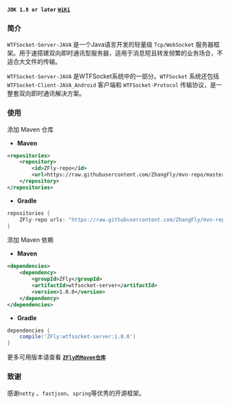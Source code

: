 **`JDK 1.8 or later`**    [**`WiKi`**]()

### 简介

`WTFSocket-Server-JAVA` 是一个Java语言开发的轻量级 `Tcp/WebSocket` 服务器框架。用于速搭建双向即时通讯型服务器，适用于消息短且转发频繁的业务场合，不适合大文件的传输。

`WTFSocket-Server-JAVA` 是WTFSocket系统中的一部分。`WTFSocket` 系统还包括 `WTFSocket-Client-JAVA_Android` 客户端和 `WTFSocket-Protocol` 传输协议，是一整套双向即时通讯解决方案。

### 使用

添加 Maven 仓库

- **Maven**

```xml
<repositories>
    <repository>
    	<id>ZFly-repo</id>
        <url>https://raw.githubusercontent.com/ZhangFly/mvn-repo/master</url>
    </repository>
</repositories>
```

- **Gradle**

```groovy
repositories {
    ZFly-repo urls: "https://raw.githubusercontent.com/ZhangFly/mvn-repo/master"
}
```

添加 Maven 依赖

- **Maven**

```xml
<dependencies>
	<dependency>
    	<groupId>ZFly</groupId>
        <artifactId>wtfsocket-server</artifactId>
        <version>1.0.0</version>
    </dependency>
</dependencies>
```

- **Gradle**

```groovy
dependencies {
    compile('ZFly:wtfsocket-server:1.0.0')
}
```

更多可用版本请查看 [**`ZFly的Maven仓库`**](https://github.com/ZhangFly/mvn-repo)

### 致谢

感谢`netty` 、`fastjson`、`spring`等优秀的开源框架。

